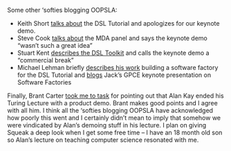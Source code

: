 Some other ‘softies blogging OOPSLA:

-   Keith Short [talks
    about](http://blogs.msdn.com/keith_short/archive/2004/10/27/248583.aspx)
    the DSL Tutorial and apologizes for our keynote demo.
-   Steve Cook [talks about](http://blogs.msdn.com/stevecook) the MDA
    panel and says the keynote demo “wasn’t such a great idea”
-   Stuart Kent [describes the DSL
    Toolkit](http://blogs.msdn.com/stuart_kent/archive/2004/10/27/248260.aspx)
    and calls the keynote demo a “commercial break”
-   Michael Lehman briefly [describes his
    work](http://blogs.msdn.com/mglehman/archive/2004/10/27/248491.aspx)
    building a software factory for the DSL Tutorial and
    [blogs](http://blogs.msdn.com/mglehman/archive/2004/10/27/248580.aspx)
    Jack’s GPCE keynote presentation on Software Factories

Finally, Brant Carter [took me to
task](http://devhawk.net/CommentView.aspx?guid=d48de680-85be-482e-b403-be3885717050)
for pointing out that Alan Kay ended his Turing Lecture with a product
demo. Brant makes good points and I agree with all him. I think all the
‘softies blogging OOPSLA have acknowledged how poorly this went and I
certainly didn’t mean to imply that somehow we were vindicated by Alan’s
demoing stuff in his lecture. I plan on giving Squeak a deep look when I
get some free time – I have an 18 month old son so Alan’s lecture on
teaching computer science resonated with me.
